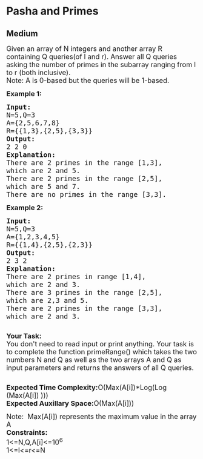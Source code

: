# Pasha and Primes
## Medium
<div class="problems_problem_content__Xm_eO"><p><span style="font-size:18px">Given an array of N integers and another array R containing Q queries(of l and r). Answer all Q queries asking the number of primes in the subarray ranging from l to r (both inclusive).<br>
Note: A is 0-based but the queries will be 1-based.</span></p>

<p><span style="font-size:18px"><strong>Example 1:</strong></span></p>

<pre><span style="font-size:18px"><strong>Input:</strong>
N=5,Q=3
A={2,5,6,7,8}
R={{1,3},{2,5},{3,3}}
<strong>Output:</strong>
2 2 0
<strong>Explanation:</strong>
There are 2 primes in the range [1,3], 
which are 2 and 5.
There are 2 primes in the range [2,5],
which are 5 and 7.
There are no primes in the range [3,3].</span></pre>

<p><strong><span style="font-size:18px">Example 2:</span></strong></p>

<pre><span style="font-size:18px"><strong>Input:</strong>
N=5,Q=3
A={1,2,3,4,5}
R={{1,4},{2,5},{2,3}}
<strong>Output:</strong>
2 3 2
<strong>Explanation:</strong>
There are 2 primes in range [1,4],
which are 2 and 3.
There are 3 primes in the range [2,5],
which are 2,3 and 5.
There are 2 primes in the range [3,3],
which are 2 and 3.</span></pre>

<p><br>
<span style="font-size:18px"><strong>Your Task:</strong><br>
You don't need to read input or print anything. Your task is to complete the function primeRange() which takes the two numbers N and Q as well as the two arrays A and Q as input parameters and returns the answers of all Q queries.</span></p>

<p><br>
<span style="font-size:18px"><strong>Expected Time Complexity:</strong>O(Max(A[i])*Log(Log (Max(A[i]) )))<br>
<strong>Expected Auxillary Space:</strong>O(Max(A[i]))</span></p>

<p><span style="font-size:18px">Note:&nbsp;&nbsp;Max(A[i]) represents the maximum value in the array A</span><br>
<span style="font-size:18px"><strong>Constraints:</strong><br>
1&lt;=N,Q,A[i]&lt;=10<sup>6</sup><br>
1&lt;=l&lt;=r&lt;=N</span></p>
</div>